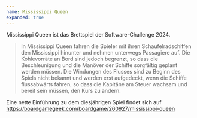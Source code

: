 ```yaml
---
name: Mississippi Queen
expanded: true
---
```


Mississippi Queen ist das Brettspiel der Software-Challenge 2024.

> In Mississippi Queen fahren die Spieler mit ihren Schaufelradschiffen den Mississippi hinunter und nehmen unterwegs Passagiere auf. Die Kohlevorräte an Bord sind jedoch begrenzt, so dass die Beschleunigung und die Manöver der Schiffe sorgfältig geplant werden müssen. Die Windungen des Flusses sind zu Beginn des Spiels nicht bekannt und werden erst aufgedeckt, wenn die Schiffe flussabwärts fahren, so dass die Kapitäne am Steuer wachsam und bereit sein müssen, den Kurs zu ändern.

Eine nette Einführung zu dem diesjährigen Spiel findet sich auf https://boardgamegeek.com/boardgame/260927/mississippi-queen
